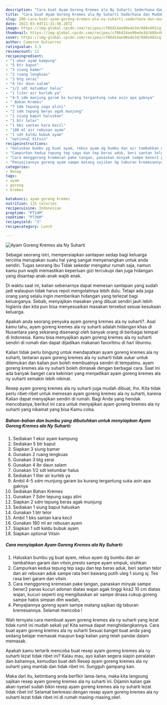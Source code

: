 ```yaml
---
description: "Cara buat Ayam Goreng Kremes ala Ny Suharti Sederhana dan Mudah Dibuat"
title: "Cara buat Ayam Goreng Kremes ala Ny Suharti Sederhana dan Mudah Dibuat"
slug: 206-cara-buat-ayam-goreng-kremes-ala-ny-suharti-sederhana-dan-mudah-dibuat
date: 2021-03-04T11:31:56.287Z
image: https://img-global.cpcdn.com/recipes/cf86d14ae90ede3d/680x482cq70/ayam-goreng-kremes-ala-ny-suharti-foto-resep-utama.jpg
thumbnail: https://img-global.cpcdn.com/recipes/cf86d14ae90ede3d/680x482cq70/ayam-goreng-kremes-ala-ny-suharti-foto-resep-utama.jpg
cover: https://img-global.cpcdn.com/recipes/cf86d14ae90ede3d/680x482cq70/ayam-goreng-kremes-ala-ny-suharti-foto-resep-utama.jpg
author: Cameron Gutierrez
ratingvalue: 3.5
reviewcount: 12
recipeingredient:
- "1 ekor ayam kampung"
- "5 btr baput"
- "3 siung bamer"
- "2 ruang lengkuas"
- "3 btg serai"
- "4 lbr daun salam"
- "1/2 sdt ketumbar halus"
- "1 liter air kurleb ya"
- "4-5 sdm munjung garam bs kurang tergantung suka asin apa gaknya"
- " Bahan Kremes"
- "7 Sdm tepung sagu alini"
- "2 sdm tepung beras agak munjung"
- "1 siung baput haluskan"
- "1 btr telor"
- "1 bks santan kara kecil"
- "180 ml air rebusan ayam"
- "1 sdt kaldu bubuk ayam"
- "optional Vitsin"
recipeinstructions:
- "Haluskan bumbu yg buat ayam, rebus ayam dg bumbu dan air tambahkan garam dan vitsin,presto sampe ayam empuk, sisihkan"
- "Campurkan kedua tepung tep sagu dan tep beras aduk, beri santan telor dan air rebusan aduk sampe rata beri bawang putih uleg 1 siung sj. Tes rasa beri garam dan vitsin."
- "Cara menggoreng kremesan pake tangan, panaskan minyak sampe bener2 panas kucuri adonan diatas wajan agak tinggi kira2 10 cm diatas wajan, kucuri seperti org mengibaskan air sampe dirasa cukup.goreng sampe habis simpan dlm wadah,"
- "Penyajiannya goreng ayam sampe matang sajikan dg taburan kremesannya. Selamat mencoba !"
categories:
- Resep
tags:
- ayam
- goreng
- kremes

katakunci: ayam goreng kremes 
nutrition: 115 calories
recipecuisine: Indonesian
preptime: "PT14M"
cooktime: "PT36M"
recipeyield: "3"
recipecategory: Lunch

---
```



![Ayam Goreng Kremes ala Ny Suharti](https://img-global.cpcdn.com/recipes/cf86d14ae90ede3d/680x482cq70/ayam-goreng-kremes-ala-ny-suharti-foto-resep-utama.jpg)

Sebagai seorang istri, mempersiapkan santapan sedap bagi keluarga tercinta merupakan suatu hal yang sangat menyenangkan untuk anda sendiri. Tugas seorang ibu Tidak sekedar mengatur rumah saja, namun kamu pun wajib memastikan keperluan gizi tercukupi dan juga hidangan yang disantap anak-anak wajib enak.

Di waktu  saat ini, kalian sebenarnya dapat memesan santapan yang sudah jadi walaupun tidak harus repot mengolahnya lebih dulu. Tetapi ada juga orang yang selalu ingin memberikan hidangan yang terlezat bagi keluarganya. Sebab, menyajikan masakan yang dibuat sendiri jauh lebih higienis dan kita pun bisa menyesuaikan masakan tersebut sesuai kesukaan keluarga. 



Apakah anda seorang penyuka ayam goreng kremes ala ny suharti?. Asal kamu tahu, ayam goreng kremes ala ny suharti adalah hidangan khas di Nusantara yang sekarang disenangi oleh banyak orang di berbagai tempat di Indonesia. Kamu bisa menyajikan ayam goreng kremes ala ny suharti sendiri di rumah dan dapat dijadikan makanan favoritmu di hari liburmu.

Kalian tidak perlu bingung untuk mendapatkan ayam goreng kremes ala ny suharti, lantaran ayam goreng kremes ala ny suharti tidak sukar untuk ditemukan dan kalian pun boleh membuatnya sendiri di tempatmu. ayam goreng kremes ala ny suharti boleh dimasak dengan berbagai cara. Saat ini ada banyak banget cara kekinian yang menjadikan ayam goreng kremes ala ny suharti semakin lebih nikmat.

Resep ayam goreng kremes ala ny suharti juga mudah dibuat, lho. Kita tidak perlu ribet-ribet untuk memesan ayam goreng kremes ala ny suharti, karena Kalian dapat menyajikan sendiri di rumah. Bagi Anda yang hendak mencobanya, berikut ini cara untuk menyajikan ayam goreng kremes ala ny suharti yang nikamat yang bisa Kamu coba.

<!--inarticleads1-->

##### Bahan-bahan dan bumbu yang dibutuhkan untuk menyiapkan Ayam Goreng Kremes ala Ny Suharti:

1. Sediakan 1 ekor ayam kampung
1. Sediakan 5 btr baput
1. Siapkan 3 siung bamer
1. Gunakan 2 ruang lengkuas
1. Gunakan 3 btg serai
1. Gunakan 4 lbr daun salam
1. Gunakan 1/2 sdt ketumbar halus
1. Sediakan 1 liter air kurleb ya
1. Ambil 4-5 sdm munjung garam bs kurang tergantung suka asin apa gaknya
1. Sediakan  Bahan Kremes
1. Gunakan 7 Sdm tepung sagu alini
1. Siapkan 2 sdm tepung beras agak munjung
1. Sediakan 1 siung baput haluskan
1. Gunakan 1 btr telor
1. Ambil 1 bks santan kara kecil
1. Gunakan 180 ml air rebusan ayam
1. Siapkan 1 sdt kaldu bubuk ayam
1. Siapkan optional Vitsin




<!--inarticleads2-->

##### Cara menyiapkan Ayam Goreng Kremes ala Ny Suharti:

1. Haluskan bumbu yg buat ayam, rebus ayam dg bumbu dan air tambahkan garam dan vitsin,presto sampe ayam empuk, sisihkan
1. Campurkan kedua tepung tep sagu dan tep beras aduk, beri santan telor dan air rebusan aduk sampe rata beri bawang putih uleg 1 siung sj. Tes rasa beri garam dan vitsin.
1. Cara menggoreng kremesan pake tangan, panaskan minyak sampe bener2 panas kucuri adonan diatas wajan agak tinggi kira2 10 cm diatas wajan, kucuri seperti org mengibaskan air sampe dirasa cukup.goreng sampe habis simpan dlm wadah,
1. Penyajiannya goreng ayam sampe matang sajikan dg taburan kremesannya. Selamat mencoba !




Wah ternyata cara membuat ayam goreng kremes ala ny suharti yang lezat tidak rumit ini mudah sekali ya! Kita semua dapat menghidangkannya. Cara buat ayam goreng kremes ala ny suharti Sesuai banget buat anda yang sedang belajar memasak maupun bagi kalian yang telah pandai dalam memasak.

Apakah kamu tertarik mencoba buat resep ayam goreng kremes ala ny suharti lezat tidak ribet ini? Kalau mau, ayo kalian segera siapin peralatan dan bahannya, kemudian buat deh Resep ayam goreng kremes ala ny suharti yang mantab dan tidak ribet ini. Sungguh gampang kan. 

Maka dari itu, ketimbang anda berfikir lama-lama, maka kita langsung sajikan resep ayam goreng kremes ala ny suharti ini. Dijamin kalian gak akan nyesel sudah bikin resep ayam goreng kremes ala ny suharti lezat tidak ribet ini! Selamat berkreasi dengan resep ayam goreng kremes ala ny suharti lezat tidak ribet ini di rumah masing-masing,oke!.

